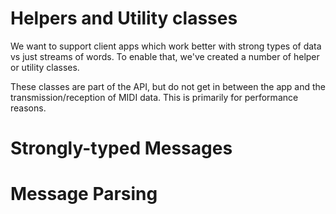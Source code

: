 # Helpers and Utility classes

We want to support client apps which work better with strong types of data vs just streams of words. To enable that, we've created a number of helper or utility classes.

These classes are part of the API, but do not get in between the app and the transmission/reception of MIDI data. This is primarily for performance reasons.

# Strongly-typed Messages


# Message Parsing



